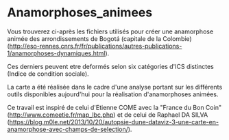 # Anamorphoses_animees

Vous trouverez ci-après les fichiers utilisés pour créer une anamorphose animée des arrondissements de Bogotá (capitale de la Colombie) (http://eso-rennes.cnrs.fr/fr/publications/autres-publications-1/anamorphoses-dynamiques.html).

Ces derniers peuvent etre deformés selon six catégories d'ICS distinctes (Indice de condition sociale).

La carte a été réalisée dans le cadre d'une analyse portant sur les différents outils disponibles aujourd'hui pour la réalisation d'anamorphoses animées.

Ce travail est inspiré de celui d'Etienne COME avec la "France du Bon Coin"(http://www.comeetie.fr/map_lbc.php) et de celui de Raphael DA SILVA (https://blog.m0le.net/2013/10/20/autopsie-dune-dataviz-3-une-carte-en-anamorphose-avec-champs-de-selection/).
